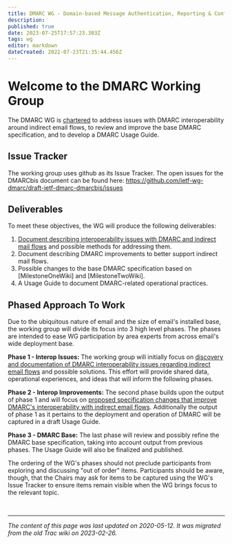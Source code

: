```yaml
---
title: DMARC WG - Domain-based Message Authentication, Reporting & Conformance
description: 
published: true
date: 2023-07-25T17:57:23.303Z
tags: wg
editor: markdown
dateCreated: 2022-07-23T21:35:44.456Z
---
```


# Welcome to the DMARC Working Group

The DMARC WG is [chartered](https://datatracker.ietf.org/wg/dmarc/charter/) to address issues with DMARC interoperability around indirect email flows, to review and improve the base DMARC specification, and to develop a DMARC Usage Guide.
## Issue Tracker

The working group uses github as its Issue Tracker. The open issues for the DMARCbis document can be found here:
https://github.com/ietf-wg-dmarc/draft-ietf-dmarc-dmarcbis/issues
## Deliverables

To meet these objectives, the WG will produce the following deliverables:

1. [Document describing interoperability issues with DMARC and indirect mail flows](/group/dmarc/MilestoneOneWiki) and possible methods for addressing them. 
2. Document describing DMARC improvements to better support indirect mail flows. 
3. Possible changes to the base DMARC specification based on [MilestoneOneWiki] and [MilestoneTwoWiki].
4. A Usage Guide to document DMARC-related operational practices. 

## Phased Approach To Work

Due to the ubiquitous nature of email and the size of email's installed base, the working group will divide its focus into 3 high level phases. The phases are intended to ease WG participation by area experts from across email's wide deployment base.

**Phase 1 - Interop Issues:** The working group will initially focus on [discovery and documentation of DMARC interoperability issues regarding indirect email flows](/group/dmarc/MilestoneOneWiki) and possible solutions. This effort will provide shared data, operational experiences, and ideas that will inform the following phases.

**Phase 2 - Interop Improvements:** The second phase builds upon the output of phase 1 and will focus on [proposed specification changes that improve DMARC's interoperability with indirect email flows](/group/dmarc/MilestoneTwoWiki). Additionally the output of phase 1 as it pertains to the deployment and operation of DMARC will be captured in a draft Usage Guide.

**Phase 3 - DMARC Base:** The last phase will review and possibly refine the DMARC base specification, taking into account output from previous phases. The Usage Guide will also be finalized and published.

The ordering of the WG's phases should not preclude participants from exploring and discussing "out of order" items. Participants should be aware, though, that the Chairs may ask for items to be captured using the WG's Issue Tracker to ensure items remain visible when the WG brings focus to the relevant topic.

&nbsp;
&nbsp;
&nbsp;

---

*The content of this page was last updated on 2020-05-12. It was migrated from the old Trac wiki on 2023-02-26.*